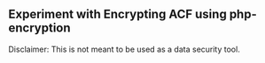 ## Experiment with Encrypting ACF using php-encryption

Disclaimer: This is not meant to be used as a data security tool.